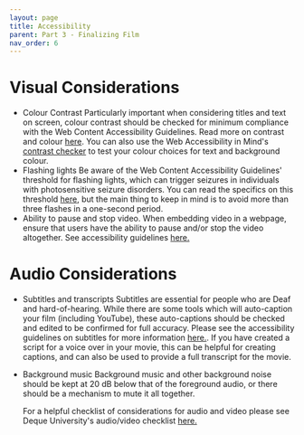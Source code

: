 ```yaml
---
layout: page
title: Accessibility
parent: Part 3 - Finalizing Film
nav_order: 6
---
```

# Visual Considerations

+ Colour Contrast
  Particularly important when considering titles and text on screen, colour contrast should be checked for minimum compliance with the Web Content Accessibility Guidelines. Read more on contrast and colour [here](https://webaim.org/articles/contrast/). You can also use the Web Accessibility in Mind's [contrast checker](https://webaim.org/resources/contrastchecker/) to test your colour choices for text and background colour.
+ Flashing lights
  Be aware of the Web Content Accessibility Guidelines' threshold for flashing lights, which can trigger seizures in individuals with photosensitive seizure disorders. You can read the specifics on this threshold [here](https://www.w3.org/TR/UNDERSTANDING-WCAG20/seizure-does-not-violate.html), but the main thing to keep in mind is to avoid more than three flashes in a one-second period.
+ Ability to pause and stop video.
  When embedding video in a webpage, ensure that users have the ability to pause and/or stop the video altogether. See accessibility guidelines [here.](https://www.w3.org/WAI/WCAG21/Understanding/pause-stop-hide.html)

# Audio Considerations

+ Subtitles and transcripts
  Subtitles are essential for people who are Deaf and hard-of-hearing. While there are some tools which will auto-caption your film (including YouTube), these auto-captions should be checked and edited to be confirmed for full accuracy. Please see the accessibility guidelines on subtitles for more information [here.](https://www.w3.org/WAI/media/av/captions/#automatic-captions-are-not-sufficient). If you have created a script for a voice over in your movie, this can be helpful for creating captions, and can also be used to provide a full transcript for the movie.

+ Background music
  Background music and other background noise should be kept at 20 dB below that of the foreground audio, or there should be a mechanism to mute it all together.

  For a helpful checklist of considerations for audio and video please see Deque University's audio/video checklist [here.](https://dequeuniversity.com/checklists/web/audiovideo)
